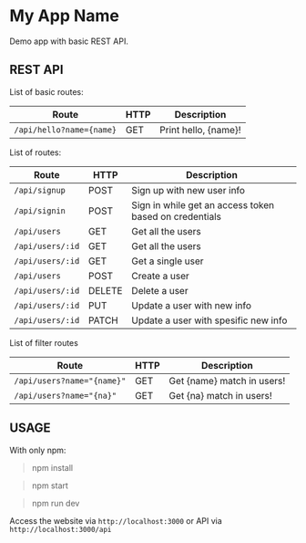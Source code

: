 My App Name
============
Demo app with basic REST API.

REST API
-----------
List of basic routes:

Route | HTTP | Description
------------ | ------------- | ----------
`/api/hello?name={name}` | GET | Print hello, {name}!

List of routes:

| Route  |  HTTP |  Description |
| ------------ | ------------ | ------------ |
|  `/api/signup` |POST  |  Sign up with new user info |
|  `/api/signin` |  POST  |  Sign in while get an access token based on credentials |
|  `/api/users` |GET  |  Get all the users |
|  `/api/users/:id` |  GET  |  Get all the users |
|  `/api/users/:id`  |  GET |  Get a single user  |
| `/api/users`  | POST  | Create a user  |
| `/api/users/:id`  |  DELETE  | Delete a user  |
| `/api/users/:id`   |   PUT   | Update a user with new info |
| `/api/users/:id`  |    PATCH   | Update a user with spesific new info |

List of filter routes

Route | HTTP | Description
------------ | ------------- | ----------
`/api/users?name="{name}"` | GET |Get {name} match in users!
`/api/users?name="{na}"` | GET | Get {na} match in users!

USAGE
-----

With only npm:

>npm install

>npm start

>npm run dev

Access the website via `http://localhost:3000`  or API via  `http://localhost:3000/api` 

 
  [1]: http://math.stackexchange.com/
  [2]: http://daringfireball.net/projects/markdown/syntax "Markdown"
  [3]: https://github.com/jmcmanus/pagedown-extra "Pagedown Extra"
  [4]: http://meta.math.stackexchange.com/questions/5020/mathjax-basic-tutorial-and-quick-reference
  [5]: https://code.google.com/p/google-code-prettify/
  [6]: http://highlightjs.org/
  [7]: http://bramp.github.io/js-sequence-diagrams/
  [8]: http://adrai.github.io/flowchart.js/
